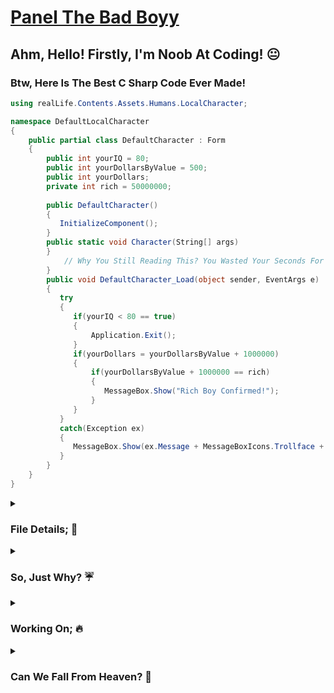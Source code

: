 # [Panel The Bad Boyy](https://github.com/SaturnTR/Panel)
<h2>Ahm, Hello! Firstly, I'm Noob At Coding! 😐</h2>


<h3>Btw, Here Is The Best C Sharp Code Ever Made!</h3>

```csharp
using realLife.Contents.Assets.Humans.LocalCharacter;

namespace DefaultLocalCharacter
{
    public partial class DefaultCharacter : Form
    {
        public int yourIQ = 80;
        public int yourDollarsByValue = 500;
        public int yourDollars;
        private int rich = 50000000;
        
        public DefaultCharacter()
        {
           InitializeComponent();
        }
        public static void Character(String[] args)
        }
            // Why You Still Reading This? You Wasted Your Seconds For Only 1 Line Of Text Right Now, Sir!
        }        
        public void DefaultCharacter_Load(object sender, EventArgs e)
        {
           try
           {
              if(yourIQ < 80 == true)
              {
                  Application.Exit();
              }
              if(yourDollars = yourDollarsByValue + 1000000)
              {
                  if(yourDollarsByValue + 1000000 == rich)
                  {
                     MessageBox.Show("Rich Boy Confirmed!");
                  }
              }
           }
           catch(Exception ex)
           {
              MessageBox.Show(ex.Message + MessageBoxIcons.Trollface + MessageBoxButton.OK);
           }
        }
    }
}

```

<details>
    <summary><h3>File Details; 🌟</h3></summary>
    
```json
{
   "local?": true,
   "author": "Saturn Kral",
   "tag": "#1945",
   "file-publish-date": "03/04/2023",
   "c#?": true,
   "html?": "true",
   "javascript?": "false"
}
```

</details>

<details>
    <summary><h3>So, Just Why? ☔</h3></summary> 
        <li><b>You Can Easily Leave From This Fully Of Bullshit Real Life Server Without Getting More Stress Damage!</b></li>
</details>
<details>
    <summary><h3>Working On; 🔥</h3></summary>
    <ul>
        <li><b>Protection From Kick By God On The Way To Heaven!</b></li>
    </ul>
</details>
<details>
    <summary><h3>Can We Fall From Heaven? 💫</h3></summary>
    <ul>
        <li><b>Ahm, Oh, Uh! I Don't Wanna Talk About It! 😨</b></li>
    </ul>
</details>
